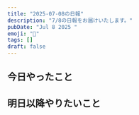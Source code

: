 ```yaml
---
title: "2025-07-08の日報"
description: "7/8の日報をお届けいたします。"
pubDate: "Jul 8 2025 "
emoji: "🦊"
tags: []
draft: false
---
```


## 今日やったこと

## 明日以降やりたいこと
